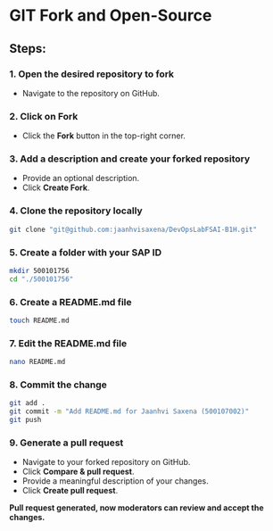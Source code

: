 
# GIT Fork and Open-Source

## Steps:

### 1. Open the desired repository to fork
- Navigate to the repository on GitHub.

### 2. Click on Fork
- Click the **Fork** button in the top-right corner.

### 3. Add a description and create your forked repository
- Provide an optional description.
- Click **Create Fork**.

### 4. Clone the repository locally
```sh
git clone "git@github.com:jaanhvisaxena/DevOpsLabFSAI-B1H.git"
```

### 5. Create a folder with your SAP ID
```sh
mkdir 500101756
cd "./500101756"
```

### 6. Create a README.md file
```sh
touch README.md
```

### 7. Edit the README.md file
```sh
nano README.md
```

### 8. Commit the change
```sh
git add .
git commit -m "Add README.md for Jaanhvi Saxena (500107002)"
git push
```

### 9. Generate a pull request
- Navigate to your forked repository on GitHub.
- Click **Compare & pull request**.
- Provide a meaningful description of your changes.
- Click **Create pull request**.

**Pull request generated, now moderators can review and accept the changes.**
```

